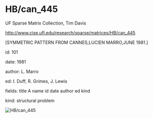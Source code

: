 # HB/can_445

 UF Sparse Matrix Collection, Tim Davis

 http://www.cise.ufl.edu/research/sparse/matrices/HB/can_445

 [SYMMETRIC PATTERN FROM CANNES,LUCIEN MARRO,JUNE 1981.]

 id: 101

 date: 1981

 author: L. Marro

 ed: I. Duff, R. Grimes, J. Lewis

 fields: title A name id date author ed kind

 kind: structural problem

![HB/can_445](http://yifanhu.net/GALLERY/GRAPHS/GIF_SMALL/HB@can_445.gif)
